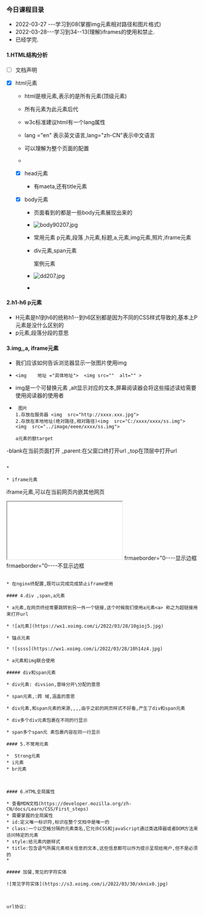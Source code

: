 ### 今日课程目录

* 2022-03-27 ---学习到08(掌握img元素相对路径和图片格式)
* 2022-03-28---学习到34--13(理解)iframes的使用和禁止.
* 已经学完.

#### 1.HTML结构分析

- [ ] 文档声明

- [x] html元素

  * html是根元素,表示的是所有元素(顶级元素)

  * 所有元素为此元素后代
  * w3c标准建议html有一个lang属性
  * lang ="en" 表示英文语言,lang="zh-CN"表示中文语言
  * 可以理解为整个页面的配置<meta>
  * 

  

  - [x] head元素

    * 有maeta,还有title元素 <meta  charset="utf-8">

  - [x] body元素

    * 页面看到的都是一些body元素展现出来的

    * ![body90207.jpg](https://s2.loli.net/2022/03/27/etnAHXwcs7rdYiz.jpg)

    *  常用元素  p元素,段落 ,h元素,标题,a,元素,img元素,照片,iframe元素

    * div元素,span元素

      案例元素

    * ![dd207.jpg](https://s2.loli.net/2022/03/27/DNE3ybngjSTkvst.jpg)

    * 

#### 2.h1-h6 p元素

* H元素是h1到h6的统称h1--到h6区别都是因为不同的CSS样式导致的,基本上P元素是没什么区别的
* p元素,段落分段的意思

#### 3.img,,a, iframe元素

* 我们应该如何告诉浏览器显示一张图片使用img

* ```
  <img    地址 ="具体地址">  <img src=""  alt="" >
  ```

* img是一个可替换元素 ,alt显示对应的文本,屏幕阅读器会将这些描述读给需要使用阅读器的使用者

* ```
   图片
  1.存放在服务器 <img  src="http://xxxx.xxx.jpg">
  2.存放在本地地址(绝对路径,相对路径)<img  src="C:/xxxx/xxxx/ss.img">
  <img  src="../image/eeee/xxxx/ss.img">
  
  a元素的额target 
-blank在当前页面打开
   _parent:在父窗口终打开url
   _top在顶层中打开url
   
   ```
   
* 

* iframe元素

   ```
   iframe元素,可以在当前网页内嵌其他网页
   
   <iframe src="目标地址"  frmaeborder="0----s"></iframe>
   frmaeborder="0----显示边框
   frmaeborder="0----不显示边框
   
   ```

* 在nginx终配置,既可以完成完成禁止iframe使用

#### 4.div ,span,a元素

* a元素,在网页终经常要跳转到另一外一个链接,这个时候我们使用a元素<a> 称之为超链接用来打开url

* ![a元素](https://wx1.xoimg.com/i/2022/03/28/10gioj5.jpg)

* 锚点元素

* ![ssss](https://wx1.xoimg.com/i/2022/03/28/10h14z4.jpg)

* a元素和img联合使用

  ##### div和span元素

* div元素: divsion,意味分开\分配的意思

* span元素,:跨 域,涵盖的意思

* div元素,和span元素的来源,,,,由于之前的网页样式不好看,产生了div和span元素

* div多个div元素包裹在不同的行显示

* span多个span元 素包裹内容在同一行显示

#### 5.不常用元素

*  Strong元素
* i元素
* br元素



#### 6.HTML全局属性 

* 查看MDN文档(https://developer.mozilla.org/zh-CN/docs/Learn/CSS/First_steps)
* 需要掌握的全局属性
* id:定义唯一标识符,标识在整个文档中是唯一的
* class:一个以空格分隔的元素类名,它允许CSS和javaScript通过类选择器或者DOM方法来访问特定的元素
* style:给元素内嵌样式
* title:包含语气所属元素相关信息的文本,这些信息都可以作为提示呈现给用户,但不是必须的
* 

##### 加餐,常见的字符实体

![常见字符实体](https://s3.xoimg.com/i/2022/03/30/xknix0.jpg)



url协议:









